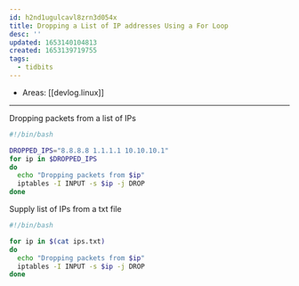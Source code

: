 ```yaml
---
id: h2nd1ugulcavl8zrn3d054x
title: Dropping a List of IP addresses Using a For Loop
desc: ''
updated: 1653140104813
created: 1653139719755
tags:
  - tidbits
---
```


- Areas: [[devlog.linux]]

---

Dropping packets from a list of IPs

```bash
#!/bin/bash

DROPPED_IPS="8.8.8.8 1.1.1.1 10.10.10.1"
for ip in $DROPPED_IPS
do
  echo "Dropping packets from $ip"
  iptables -I INPUT -s $ip -j DROP
done
```

Supply list of IPs from a txt file

```bash
#!/bin/bash

for ip in $(cat ips.txt)
do
  echo "Dropping packets from $ip"
  iptables -I INPUT -s $ip -j DROP
done
```
